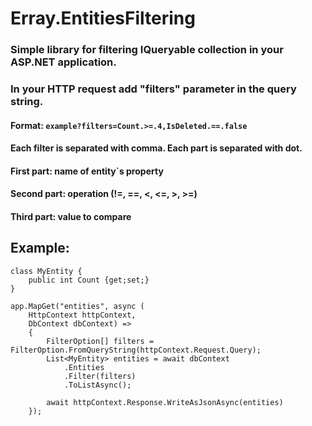 # Erray.EntitiesFiltering

### Simple library for filtering IQueryable collection in your ASP.NET application.
### In your HTTP request add "filters" parameter in the query string.
#### Format: <code>example?filters=Count.>=.4,IsDeleted.==.false</code>
#### Each filter is separated with comma. Each part is separated with dot.
#### First part: name of entity`s property
#### Second part: operation (!=, ==, <, <=, >, >=)
#### Third part: value to compare

## Example:
```
class MyEntity {
	public int Count {get;set;}
}

app.MapGet("entities", async (
	HttpContext httpContext, 
	DbContext dbContext) => 
	{
		FilterOption[] filters = FilterOption.FromQueryString(httpContext.Request.Query);
		List<MyEntity> entities = await dbContext
			.Entities
			.Filter(filters)
			.ToListAsync();

		await httpContext.Response.WriteAsJsonAsync(entities)
	});
```